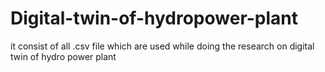 # Digital-twin-of-hydropower-plant
it consist of all .csv file which are used while doing the research on digital twin of hydro power plant
